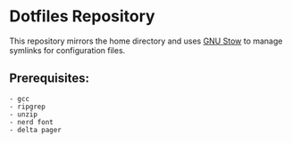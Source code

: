 # Dotfiles Repository

This repository mirrors the home directory and uses [GNU Stow](https://www.gnu.org/software/stow/) to manage symlinks for configuration files.

## Prerequisites:
    - gcc
    - ripgrep
    - unzip
    - nerd font
    - delta pager
